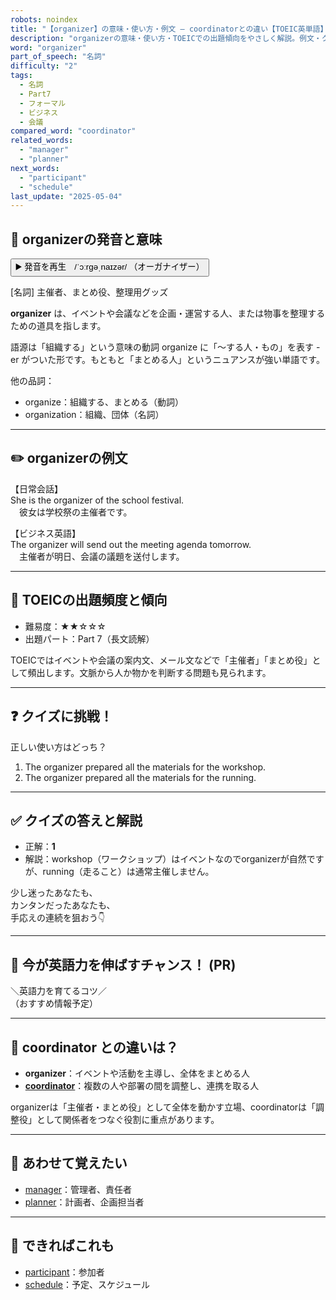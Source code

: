 ```yaml
---
robots: noindex
title: "【organizer】の意味・使い方・例文 ― coordinatorとの違い【TOEIC英単語】"
description: "organizerの意味・使い方・TOEICでの出題傾向をやさしく解説。例文・クイズ付きでcoordinatorとの違いもわかりやすく学べます。"
word: "organizer"
part_of_speech: "名詞"
difficulty: "2"
tags:
  - 名詞
  - Part7
  - フォーマル
  - ビジネス
  - 会議
compared_word: "coordinator"
related_words:
  - "manager"
  - "planner"
next_words:
  - "participant"
  - "schedule"
last_update: "2025-05-04"
---
```


## 🔰 organizerの発音と意味

<button class="play-audio" onclick="playTTS('organizer')">
  <span class="play-audio-main">
    ▶️ 発音を再生　/ˈɔːrɡəˌnaɪzər/
  </span>
  <span class="play-audio-sub">
    （オーガナイザー）
  </span>
</button>

[名詞] 主催者、まとめ役、整理用グッズ

**organizer** は、イベントや会議などを企画・運営する人、または物事を整理するための道具を指します。

語源は「組織する」という意味の動詞 organize に「～する人・もの」を表す -er がついた形です。もともと「まとめる人」というニュアンスが強い単語です。

他の品詞：  
- organize：組織する、まとめる（動詞）
- organization：組織、団体（名詞）

---

## ✏️ organizerの例文

【日常会話】  
She is the organizer of the school festival.  
　彼女は学校祭の主催者です。

【ビジネス英語】  
The organizer will send out the meeting agenda tomorrow.  
　主催者が明日、会議の議題を送付します。

---

## 🎯 TOEICの出題頻度と傾向

- 難易度：★★☆☆☆
- 出題パート：Part 7（長文読解）

TOEICではイベントや会議の案内文、メール文などで「主催者」「まとめ役」として頻出します。文脈から人か物かを判断する問題も見られます。

---

## ❓ クイズに挑戦！

正しい使い方はどっち？

1. The organizer prepared all the materials for the workshop.  
2. The organizer prepared all the materials for the running.

---

## ✅ クイズの答えと解説

- 正解：**1**
- 解説：workshop（ワークショップ）はイベントなのでorganizerが自然ですが、running（走ること）は通常主催しません。

少し迷ったあなたも、  
カンタンだったあなたも、  
手応えの連続を狙おう👇️

---

## 🚀 今が英語力を伸ばすチャンス！ (PR)

<div class="info-center">
＼英語力を育てるコツ／<br>  
（おすすめ情報予定）
</div>

---

## 🤔  coordinator との違いは？

- **organizer**：イベントや活動を主導し、全体をまとめる人
- **[coordinator](/word/coordinator)**：複数の人や部署の間を調整し、連携を取る人

organizerは「主催者・まとめ役」として全体を動かす立場、coordinatorは「調整役」として関係者をつなぐ役割に重点があります。

---

## 🧩 あわせて覚えたい

- [manager](/word/manager)：管理者、責任者
- [planner](/word/planner)：計画者、企画担当者

---

## 📖 できればこれも

- [participant](/word/participant)：参加者
- [schedule](/word/schedule)：予定、スケジュール

<!-- cvid: aid35_bid04 -->
